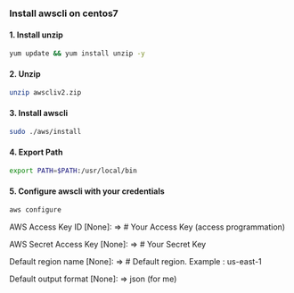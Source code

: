 ### Install awscli on centos7
#### 1. Install unzip
```sh
yum update && yum install unzip -y
```
#### 2. Unzip
```sh
unzip awscliv2.zip
```
#### 3. Install awscli
```sh
sudo ./aws/install
```
#### 4. Export Path
```sh
export PATH=$PATH:/usr/local/bin
```

#### 5. Configure awscli with your credentials 
```sh
aws configure
```
AWS Access Key ID [None]: => # Your Access Key (access programmation)

AWS Secret Access Key [None]: => # Your Secret Key

Default region name [None]: => # Default region. Example : us-east-1 

Default output format [None]: => json (for me)